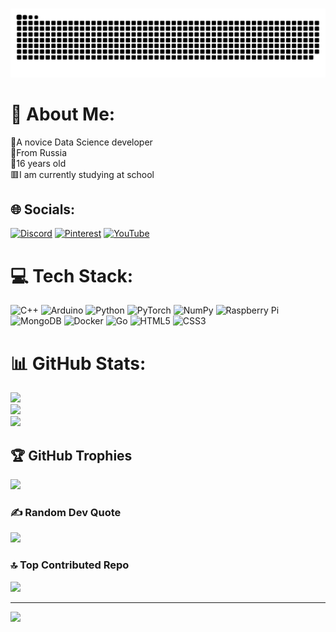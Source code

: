 
###

<img src="https://raw.githubusercontent.com/miamaimima/miamaimima/output/snake.svg" alt="Snake animation" />

# 💫 About Me:
🔭A novice Data Science developer<br>🌌From Russia<br>📱16 years old<br>🟥I am currently studying at school


## 🌐 Socials:
[![Discord](https://img.shields.io/badge/Discord-%237289DA.svg?logo=discord&logoColor=white)](https://discord.gg/https://discordapp.com/users/339840400414081026) [![Pinterest](https://img.shields.io/badge/Pinterest-%23E60023.svg?logo=Pinterest&logoColor=white)](https://pinterest.com/massimaimia) [![YouTube](https://img.shields.io/badge/YouTube-%23FF0000.svg?logo=YouTube&logoColor=white)](https://youtube.com/@UCFz9T6HXYgdM7pd2ode0oEA) 

# 💻 Tech Stack:
![C++](https://img.shields.io/badge/c++-%2300599C.svg?style=for-the-badge&logo=c%2B%2B&logoColor=white) ![Arduino](https://img.shields.io/badge/-Arduino-00979D?style=for-the-badge&logo=Arduino&logoColor=white) ![Python](https://img.shields.io/badge/python-3670A0?style=for-the-badge&logo=python&logoColor=ffdd54) ![PyTorch](https://img.shields.io/badge/PyTorch-%23EE4C2C.svg?style=for-the-badge&logo=PyTorch&logoColor=white) ![NumPy](https://img.shields.io/badge/numpy-%23013243.svg?style=for-the-badge&logo=numpy&logoColor=white) ![Raspberry Pi](https://img.shields.io/badge/-RaspberryPi-C51A4A?style=for-the-badge&logo=Raspberry-Pi) ![MongoDB](https://img.shields.io/badge/MongoDB-%234ea94b.svg?style=for-the-badge&logo=mongodb&logoColor=white) ![Docker](https://img.shields.io/badge/docker-%230db7ed.svg?style=for-the-badge&logo=docker&logoColor=white) ![Go](https://img.shields.io/badge/go-%2300ADD8.svg?style=for-the-badge&logo=go&logoColor=white) ![HTML5](https://img.shields.io/badge/html5-%23E34F26.svg?style=for-the-badge&logo=html5&logoColor=white) ![CSS3](https://img.shields.io/badge/css3-%231572B6.svg?style=for-the-badge&logo=css3&logoColor=white)
# 📊 GitHub Stats:
![](https://github-readme-stats.vercel.app/api?username=miamaimima&theme=dark&hide_border=false&include_all_commits=true&count_private=false)<br/>
![](https://github-readme-streak-stats.herokuapp.com/?user=miamaimima&theme=dark&hide_border=false)<br/>
![](https://github-readme-stats.vercel.app/api/top-langs/?username=miamaimima&theme=dark&hide_border=false&include_all_commits=true&count_private=false&layout=compact)

## 🏆 GitHub Trophies
![](https://github-profile-trophy.vercel.app/?username=miamaimima&theme=radical&no-frame=false&no-bg=true&margin-w=4)

### ✍️ Random Dev Quote
![](https://quotes-github-readme.vercel.app/api?type=horizontal&theme=radical)

### 🔝 Top Contributed Repo
![](https://github-contributor-stats.vercel.app/api?username=miamaimima&limit=5&theme=dark&combine_all_yearly_contributions=true)

---
[![](https://visitcount.itsvg.in/api?id=miamaimima&icon=0&color=0)](https://visitcount.itsvg.in)

<!-- Proudly created with GPRM ( https://gprm.itsvg.in ) -->

